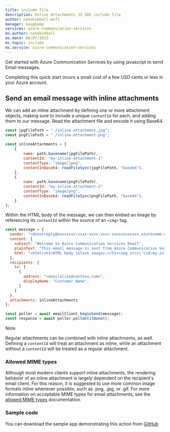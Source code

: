 ```yaml
---
title: include file
description: Inline Attachments JS SDK include file
author: natekimball-msft
manager: koagbakp
services: azure-communication-services
ms.author: natekimball
ms.date: 04/07/2023
ms.topic: include
ms.service: azure-communication-services
---
```


Get started with Azure Communication Services by using javascript to send Email messages.

Completing this quick start incurs a small cost of a few USD cents or less in your Azure account.

## Send an email message with inline attachments

We can add an inline attachment by defining one or more attachment objects, making sure to include a unique `contentId` for each, and adding them to our message. Read the attachment file and encode it using Base64.

```javascript
const jpgFilePath = "./inline-attachment.jpg";
const pngFilePath = "./inline-attachment.png";

const inlineAttachments = [
    {
        name: path.basename(jpgFilePath),
        contentId: "my-inline-attachment-1"
        contentType: "image/jpeg",
        contentInBase64: readFileSync(jpgFilePath, "base64"),
    },
    {
        name: path.basename(pngFilePath),
        contentId: "my-inline-attachment-2"
        contentType: "image/png",
        contentInBase64: readFileSync(pngFilePath, "base64"),
    }
];
```

Within the HTML body of the message, we can then embed an image by referencing its `contentId` within the source of an `<img>` tag.

```javascript
const message = {
  sender: "<donotreply@xxxxxxxx-xxxx-xxxx-xxxx-xxxxxxxxxxxx.azurecomm.net>",
  content: {
    subject: "Welcome to Azure Communication Services Email",
    plainText: "This email message is sent from Azure Communication Services Email using the JavaScript SDK.",
    html: "<html><h1>HTML body inline images:</h1><img src=\"cid:my-inline-attachment-1\" /><img src=\"cid:my-inline-attachment-2\" /></html>"
  },
  recipients: {
    to: [
      {
        address: "<emailalias@contoso.com>",
        displayName: "Customer Name",
      }
    ]
  },
  attachments: inlineAttachments
};

const poller = await emailClient.beginSend(message);
const response = await poller.pollUntilDone();
```

> [!NOTE]
> Regular attachments can be combined with inline attachments, as well. Defining a `contentId` will treat an attachment as inline, while an attachment without a `contentId` will be treated as a regular attachment.

### Allowed MIME types

Although most modern clients support inline attachments, the rendering behavior of an inline attachment is largely dependent on the recipient's email client. For this reason, it is suggested to use more common image formats inline whenever possible, such as .png, .jpg, or .gif. For more information on acceptable MIME types for email attachments, see the [allowed MIME types](../../../../concepts/email/email-attachment-allowed-mime-types.md) documentation.

### Sample code

You can download the sample app demonstrating this action from [GitHub](https://github.com/Azure-Samples/communication-services-javascript-quickstarts/tree/main/send-email-advanced/send-email-inline-attachments)
